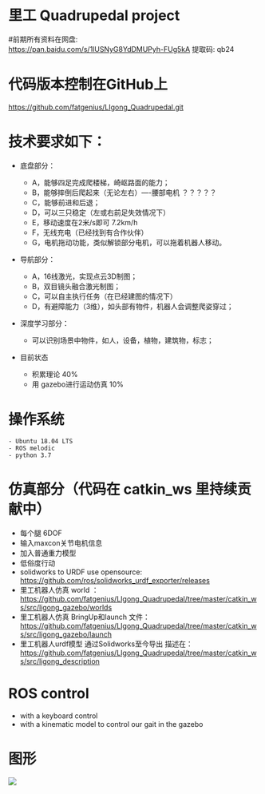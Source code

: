 # 里工 Quadrupedal project


#前期所有资料在网盘:  
https://pan.baidu.com/s/1lUSNyG8YdDMUPyh-FUg5kA 提取码: qb24

# 代码版本控制在GitHub上
https://github.com/fatgenius/LIgong_Quadrupedal.git 


 
# 技术要求如下：

- 底盘部分：
   - A，能够四足完成爬楼梯，崎岖路面的能力；
   - B，能够摔倒后爬起来（无论左右）—-腰部电机 ？？？？？
   - C，能够前进和后退；
   - D，可以三只稳定（左或右前足失效情况下）
   - E，移动速度在2米/s即可 7.2km/h
   - F，无线充电（已经找到有合作伙伴）
   - G，电机拖动功能，类似解锁部分电机，可以拖着机器人移动。

- 导航部分： 
   -  A，16线激光，实现点云3D制图；
   -  B，双目镜头融合激光制图；
   -  C，可以自主执行任务（在已经建图的情况下）
   -  D，有避障能力（3维），如头部有物件，机器人会调整爬姿穿过；

- 深度学习部分：
  - 可以识别场景中物件，如人，设备，植物，建筑物，标志；

- 目前状态
  - 积累理论 40%
  - 用 gazebo进行运动仿真 10%

# 操作系统 
    - Ubuntu 18.04 LTS
    - ROS melodic  
    - python 3.7

# 仿真部分（代码在 catkin_ws 里持续贡献中）
 - 每个腿 6DOF
 - 输入maxcon关节电机信息
 - 加入普通重力模型
 - 低俗度行动
 - solidworks to URDF use opensource:  https://github.com/ros/solidworks_urdf_exporter/releases
 - 里工机器人仿真 world ： https://github.com/fatgenius/LIgong_Quadrupedal/tree/master/catkin_ws/src/ligong_gazebo/worlds
 - 里工机器人仿真 BringUp和launch 文件： https://github.com/fatgenius/LIgong_Quadrupedal/tree/master/catkin_ws/src/ligong_gazebo/launch 
 - 里工机器人urdf模型 通过Solidworks至今导出 描述在： https://github.com/fatgenius/LIgong_Quadrupedal/tree/master/catkin_ws/src/ligong_description
 # ROS control
  - with a keyboard control
  - with a kinematic model to control our gait in the gazebo
  

# 图形
![](picture/simulation.jpg)
